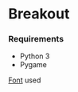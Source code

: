 # Breakout

### Requirements
 - Python 3
 - Pygame

[Font](https://www.fontspace.com/codeman38/press-start-2p) used
